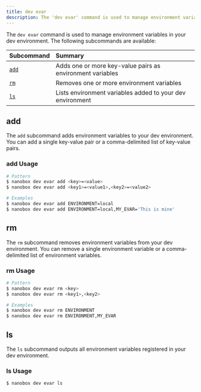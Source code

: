 ```yaml
---
title: dev evar
description: The 'dev evar' command is used to manage environment variables in your dev environment.
---
```


The `dev evar` command is used to manage environment variables in your dev environment. The following subcommands are available:

| Subcommand    | Summary                                                   |
|:--------------|:----------------------------------------------------------|
| [`add`](#add) | Adds one or more key-value pairs as environment variables |
| [`rm`](#rm)   | Removes one or more environment variables                 |
| [`ls`](#ls)   | Lists environment variables added to your dev environment |

## add
The `add` subcommand adds environment variables to your dev environment. You can add a single key-value pair or a comma-delimited list of key-value pairs.

### add Usage
```bash
# Pattern
$ nanobox dev evar add <key>=<value>
$ nanobox dev evar add <key1>=<value1>,<key2>=<value2>

# Examples
$ nanobox dev evar add ENVIRONMENT=local
$ nanobox dev evar add ENVIRONMENT=local,MY_EVAR='This is mine'
```

## rm
The `rm` subcommand removes environment variables from your dev environment. You can remove a single environment variable or a comma-delimited list of environment variables.

### rm Usage
```bash
# Pattern
$ nanobox dev evar rm <key>
$ nanobox dev evar rm <key1>,<key2>

# Examples
$ nanobox dev evar rm ENVIRONMENT
$ nanobox dev evar rm ENVIRONMENT,MY_EVAR
```

## ls
The `ls` subcommand outputs all environment variables registered in your dev environment.

### ls Usage
```bash
$ nanobox dev evar ls
```
